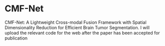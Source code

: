 # CMF-Net
CMF-Net: A Lightweight Cross-modal Fusion Framework with Spatial Dimensionality Reduction for Efficient Brain Tumor Segmentation.
I will upload the relevant code for the web after the paper has been accepted for publication
